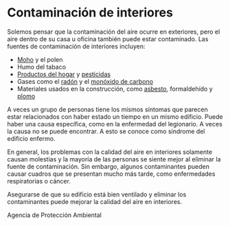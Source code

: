 Contaminación de interiores
===========================


Solemos pensar que la contaminación del aire ocurre en exteriores, pero el aire dentro de su casa u oficina también puede estar contaminado. Las fuentes de contaminación de interiores incluyen:


* [Moho](https://medlineplus.gov/spanish/molds.html) y el polen
* Humo del tabaco
* [Productos del hogar](https://medlineplus.gov/spanish/householdproducts.html) y [pesticidas](https://medlineplus.gov/spanish/pesticides.html)
* Gases como el [radón](https://medlineplus.gov/spanish/radon.html) y el [monóxido de carbono](https://medlineplus.gov/spanish/carbonmonoxidepoisoning.html)
* Materiales usados en la construcción, como [asbesto](https://medlineplus.gov/spanish/asbestos.html), formaldehído y [plomo](https://medlineplus.gov/spanish/leadpoisoning.html)


A veces un grupo de personas tiene los mismos síntomas que parecen estar relacionados con haber estado un tiempo en un mismo edificio. Puede haber una causa específica, como en la enfermedad del legionario. A veces la causa no se puede encontrar. A esto se conoce como síndrome del edificio enfermo. 


En general, los problemas con la calidad del aire en interiores solamente causan molestias y la mayoría de las personas se siente mejor al eliminar la fuente de contaminación. Sin embargo, algunos contaminantes pueden causar cuadros que se presentan mucho más tarde, como enfermedades respiratorias o cáncer. 


Asegurarse de que su edificio está bien ventilado y eliminar los contaminantes puede mejorar la calidad del aire en interiores. 


Agencia de Protección Ambiental 

